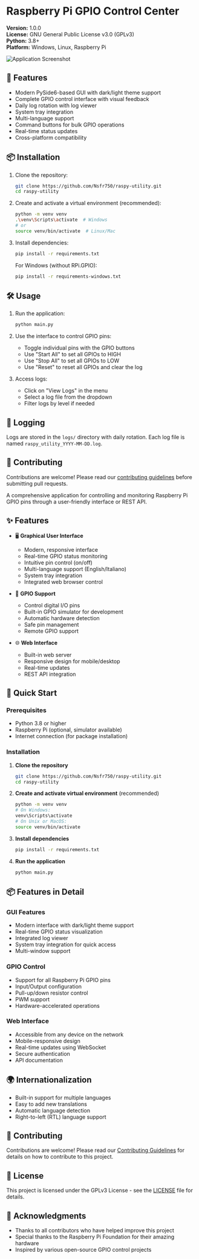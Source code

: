 # Raspberry Pi GPIO Control Center

**Version:** 1.0.0  
**License:** GNU General Public License v3.0 (GPLv3)  
**Python:** 3.8+  
**Platform:** Windows, Linux, Raspberry Pi

![Application Screenshot](assets/screenshot.png)

## 🚀 Features

- Modern PySide6-based GUI with dark/light theme support
- Complete GPIO control interface with visual feedback
- Daily log rotation with log viewer
- System tray integration
- Multi-language support
- Command buttons for bulk GPIO operations
- Real-time status updates
- Cross-platform compatibility

## 📦 Installation

1. Clone the repository:

   ```bash
   git clone https://github.com/Nsfr750/raspy-utility.git
   cd raspy-utility
   ```

2. Create and activate a virtual environment (recommended):

   ```bash
   python -m venv venv
   .\venv\Scripts\activate  # Windows
   # or
   source venv/bin/activate  # Linux/Mac
   ```

3. Install dependencies:

   ```bash
   pip install -r requirements.txt
   ```

   For Windows (without RPi.GPIO):

   ```bash
   pip install -r requirements-windows.txt
   ```

## 🛠 Usage

1. Run the application:

   ```bash
   python main.py
   ```

2. Use the interface to control GPIO pins:

   - Toggle individual pins with the GPIO buttons
   - Use "Start All" to set all GPIOs to HIGH
   - Use "Stop All" to set all GPIOs to LOW
   - Use "Reset" to reset all GPIOs and clear the log

3. Access logs:

   - Click on "View Logs" in the menu
   - Select a log file from the dropdown
   - Filter logs by level if needed

## 📝 Logging

Logs are stored in the `logs/` directory with daily rotation. Each log file is named `raspy_utility_YYYY-MM-DD.log`.

## 🤝 Contributing

Contributions are welcome! Please read our [contributing guidelines](CONTRIBUTING.md) before submitting pull requests.

A comprehensive application for controlling and monitoring Raspberry Pi GPIO pins through a user-friendly interface or REST API.

## ✨ Features

- 🖥️ **Graphical User Interface**
  - Modern, responsive interface
  - Real-time GPIO status monitoring
  - Intuitive pin control (on/off)
  - Multi-language support (English/Italiano)
  - System tray integration
  - Integrated web browser control

- 🔌 **GPIO Support**
  - Control digital I/O pins
  - Built-in GPIO simulator for development
  - Automatic hardware detection
  - Safe pin management
  - Remote GPIO support

- 🌐 **Web Interface**
  - Built-in web server
  - Responsive design for mobile/desktop
  - Real-time updates
  - REST API integration

## 🚀 Quick Start

### Prerequisites
- Python 3.8 or higher
- Raspberry Pi (optional, simulator available)
- Internet connection (for package installation)

### Installation

1. **Clone the repository**
   ```bash
   git clone https://github.com/Nsfr750/raspy-utility.git
   cd raspy-utility
   ```

2. **Create and activate virtual environment** (recommended)
   ```bash
   python -m venv venv
   # On Windows:
   venv\Scripts\activate
   # On Unix or MacOS:
   source venv/bin/activate
   ```

3. **Install dependencies**
   ```bash
   pip install -r requirements.txt
   ```

4. **Run the application**
   ```bash
   python main.py
   ```

## 📦 Features in Detail

### GUI Features
- Modern interface with dark/light theme support
- Real-time GPIO status visualization
- Integrated log viewer
- System tray integration for quick access
- Multi-window support

### GPIO Control
- Support for all Raspberry Pi GPIO pins
- Input/Output configuration
- Pull-up/down resistor control
- PWM support
- Hardware-accelerated operations

### Web Interface
- Accessible from any device on the network
- Mobile-responsive design
- Real-time updates using WebSocket
- Secure authentication
- API documentation

## 🌍 Internationalization
- Built-in support for multiple languages
- Easy to add new translations
- Automatic language detection
- Right-to-left (RTL) language support

## 🤝 Contributing
Contributions are welcome! Please read our [Contributing Guidelines](CONTRIBUTING.md) for details on how to contribute to this project.

## 📄 License
This project is licensed under the GPLv3 License - see the [LICENSE](LICENSE) file for details.

## 🙏 Acknowledgments
- Thanks to all contributors who have helped improve this project
- Special thanks to the Raspberry Pi Foundation for their amazing hardware
- Inspired by various open-source GPIO control projects
